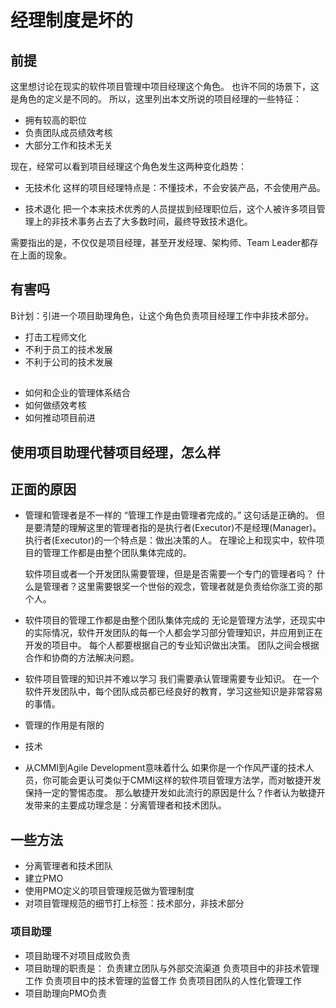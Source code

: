 # 经理制度是坏的

## 前提

这里想讨论在现实的软件项目管理中项目经理这个角色。
也许不同的场景下，这是角色的定义是不同的。
所以，这里列出本文所说的项目经理的一些特征：
- 拥有较高的职位
- 负责团队成员绩效考核
- 大部分工作和技术无关

现在，经常可以看到项目经理这个角色发生这两种变化趋势：
- 无技术化
这样的项目经理特点是：不懂技术，不会安装产品，不会使用产品。

- 技术退化
把一个本来技术优秀的人员提拔到经理职位后，这个人被许多项目管理上的非技术事务占去了大多数时间，最终导致技术退化。

需要指出的是，不仅仅是项目经理，甚至开发经理、架构师、Team Leader都存在上面的现象。

## 有害吗
B计划：引进一个项目助理角色，让这个角色负责项目经理工作中非技术部分。

- 打击工程师文化
- 不利于员工的技术发展
- 不利于公司的技术发展

## 
- 如何和企业的管理体系结合
- 如何做绩效考核
- 如何推动项目前进


## 使用项目助理代替项目经理，怎么样

## 正面的原因
- 管理和管理者是不一样的
  “管理工作是由管理者完成的。” 这句话是正确的。
	但是要清楚的理解这里的管理者指的是执行者(Executor)不是经理(Manager)。
	执行者(Executor)的一个特点是：做出决策的人。
	在理论上和现实中，软件项目的管理工作都是由整个团队集体完成的。

	软件项目或者一个开发团队需要管理，但是是否需要一个专门的管理者吗？
	什么是管理者？这里需要银奖一个世俗的观念，管理者就是负责给你涨工资的那个人。

- 软件项目的管理工作都是由整个团队集体完成的
  无论是管理方法学，还现实中的实际情况，软件开发团队的每一个人都会学习部分管理知识，并应用到正在开发的项目中。
	每个人都要根据自己的专业知识做出决策。
	团队之间会根据合作和协商的方法解决问题。

- 软件项目管理的知识并不难以学习
  我们需要承认管理需要专业知识。
	在一个软件开发团队中，每个团队成员都已经良好的教育，学习这些知识是非常容易的事情。

- 管理的作用是有限的
  
- 技术
- 从CMMI到Agile Development意味着什么
  如果你是一个作风严谨的技术人员，你可能会更认可类似于CMMI这样的软件项目管理方法学，而对敏捷开发保持一定的警惕态度。
	那么敏捷开发如此流行的原因是什么？作者认为敏捷开发带来的主要成功理念是：分离管理者和技术团队。
  
## 一些方法

- 分离管理者和技术团队
- 建立PMO
- 使用PMO定义的项目管理规范做为管理制度
- 对项目管理规范的细节打上标签：技术部分，非技术部分

### 项目助理
- 项目助理不对项目成败负责
- 项目助理的职责是：
	负责建立团队与外部交流渠道
	负责项目中的非技术管理工作
	负责项目中的技术管理的监督工作
	负责项目团队的人性化管理工作
- 项目助理向PMO负责
